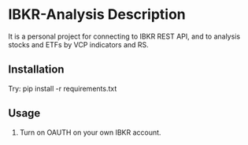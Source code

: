 # IBKR-Analysis Description

It is a personal project for connecting to IBKR REST API, and to analysis stocks and ETFs by VCP indicators and RS.

## Installation

Try: pip install -r requirements.txt

## Usage

1. Turn on OAUTH on your own IBKR account.